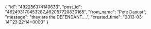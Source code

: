  {
   "id": "492286374140633",
   "post_id": "462493170453287_492057720830165",
   "from_name": "Pete Daoust",
   "message": "they are the DEFENDANT....",
   "created_time": "2013-03-14T23:22:14+0000"
 }
